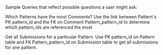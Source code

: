 Sample Queries that reflect possible questions a user might ask:

Which Patterns have the most Comments?
Use the link between Pattern's PK pattern_id and the FK on Comment Pattern_pattern_id to determine which pattern_ids are referenced the most

Get all Submissions for a particular Pattern.
Use PK pattern_id on Pattern table and FK Pattern_pattern_id on Submission table to get all submissions for one pattern.
